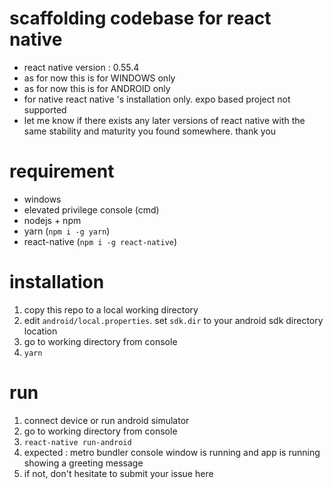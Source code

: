# scaffolding codebase for react native
- react native version : 0.55.4
- as for now this is for WINDOWS only
- as for now this is for ANDROID only
- for native react native 's installation only. expo based project not supported
- let me know if there exists any later versions of react native with the same stability and maturity you found somewhere. thank you

# requirement
- windows
- elevated privilege console (cmd)
- nodejs + npm
- yarn (`npm i -g yarn`)
- react-native (`npm i -g react-native`)

# installation
1. copy this repo to a local working directory
2. edit `android/local.properties`. set `sdk.dir` to your android sdk directory location
3. go to working directory from console
4. `yarn`

# run
1. connect device or run android simulator
2. go to working directory from console
3. `react-native run-android`
4. expected : metro bundler console window is running and app is running showing a greeting message
5. if not, don't hesitate to submit your issue here
